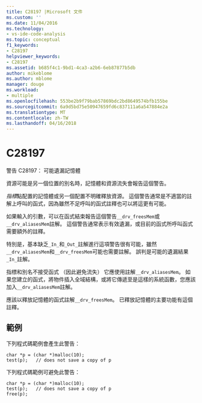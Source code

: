 ```yaml
---
title: C28197 |Microsoft 文件
ms.custom: ''
ms.date: 11/04/2016
ms.technology:
- vs-ide-code-analysis
ms.topic: conceptual
f1_keywords:
- C28197
helpviewer_keywords:
- C28197
ms.assetid: b685f4c1-9bd1-4ca3-a2b6-6eb87877b5db
author: mikeblome
ms.author: mblome
manager: douge
ms.workload:
- multiple
ms.openlocfilehash: 553be2b9f79bab57869bdc2bd8649574bfb155be
ms.sourcegitcommit: 6a9d5bd75e50947659fd6c837111a6a547884e2a
ms.translationtype: MT
ms.contentlocale: zh-TW
ms.lasthandoff: 04/16/2018
---
```

# <a name="c28197"></a>C28197
警告 C28197： 可能遺漏記憶體  
  
 資源可能是另一個位置的別名時，記憶體和資源流失會報告這個警告。  
  
 *指標*點配置的記憶體或另一個配置不明確釋放資源。 這個警告通常是不適當的註解上呼叫的函式，因為雖然不足呼叫的函式註釋也可以將這更有可能。  
  
 如果輸入的引數，可以在函式結束報告這個警告`__drv_freesMem`或`__drv_aliasesMem`註解。 這個警告通常表示有效遺漏，或目前的函式所呼叫函式需要額外的註釋。  
  
 特別是，基本缺乏`_In_`和`_Out_`註解進行這項警告很有可能，雖然`__drv_aliasesMem`和`__drv_freesMem`可能也需要註解。 誤判是可能的遺漏結果`_In_`註解。  
  
 指標和別名不接受函式 （因此避免流失） 它應使用註解`__drv_aliasesMem`。 如果您建立的函式，將物件插入全域結構，或將它傳遞至是這樣的系統函數，您應該加入`__drv_aliasesMem`註解。  
  
 應該以釋放記憶體的函式註解`__drv_freesMem`。 已釋放記憶體的主要功能有這個註釋。  
  
## <a name="example"></a>範例  
 下列程式碼範例會產生此警告：  
  
```  
char *p = (char *)malloc(10);  
test(p);   // does not save a copy of p  
```  
  
 下列程式碼範例可避免此警告：  
  
```  
char *p = (char *)malloc(10);  
test(p);   // does not save a copy of p  
free(p);  
```